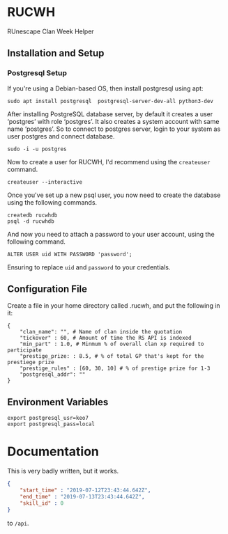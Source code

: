 # RUCWH
RUnescape Clan Week Helper


## Installation and Setup

### Postgresql Setup

If you're using a Debian-based OS, then install postgresql using apt:

```
sudo apt install postgresql  postgresql-server-dev-all python3-dev
```

After installing PostgreSQL database server, by default it creates a user ‘postgres’ with role ‘postgres’. It also creates a system account with same name ‘postgres’. So to connect to postgres server, login to your system as user postgres and connect database.

```
sudo -i -u postgres
```

Now to create a user for RUCWH, I'd recommend using the ```createuser``` command.

```
createuser --interactive
```

Once you've set up a new psql user, you now need to create the database using the following commands.

```
createdb rucwhdb
psql -d rucwhdb
```

And now you need to attach a password to your user account, using the following command.

```
ALTER USER uid WITH PASSWORD 'password';
```

Ensuring to replace ```uid``` and ```password``` to your credentials.


## Configuration File

Create a file in your home directory called .rucwh, and put the following in it:

```
{
    "clan_name": "", # Name of clan inside the quotation
    "tickover" : 60, # Amount of time the RS API is indexed
    "min_part" : 1.0, # Minmum % of overall clan xp required to participate
    "prestige_prize: : 8.5, # % of total GP that's kept for the prestiege prize
    "prestige_rules" : [60, 30, 10] # % of prestige prize for 1-3 
    "postgresql_addr": ""
}
```

## Environment Variables

```
export postgresql_usr=keo7
export postgresql_pass=local
```

# Documentation

This is very badly written, but it works.

```json
{
	"start_time" : "2019-07-12T23:43:44.642Z",
	"end_time" : "2019-07-13T23:43:44.642Z",
	"skill_id" : 0
}
```

to ```/api```.
